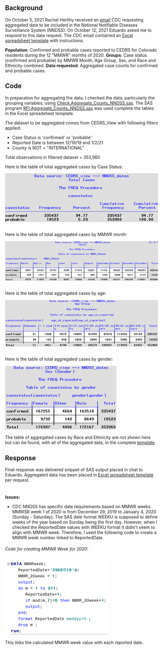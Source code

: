 ## Background 
On October 5, 2021 Rachel Herlihy received an [email](./Documents/Email_request.pdf) CDC requesting aggregated data to be included in the National Notifiable Diseases Surveillance System (NNDSS). On October 12, 2021 Eduardo asked me to respond to this data request. The CDC email contained an [Excel spreadsheet template](./Documents/Worksheet_2020_Aggregate_COVID-19_Data.xlsx) with instructions. 

**Population**:  Confirmed and probable cases reported to CEDRS for Colorado residents during the 12 "MMWR" months of 2020.  **Groups**: Case status (confirmed and probable) by MMWR Month, Age Group, Sex, and Race and Ethnicity combined.  **Data requested**: Aggregated case counts for confirmed and probable cases. 

## Code
In preparation for aggregating the data, I checked the data, particularly the grouping variables, using [Check.Aggregate_Counts_NNDSS.sas](SAS/Check.Aggregate_Counts_NNDSS.sas). The SAS program [RFI.Aggregate_Counts_NNDSS.sas](SAS/RFI.Aggregate_Counts_NNDSS.sas) was used complete the tables in the Excel spreadsheet template. 

The dataset to be aggregated comes from CEDRS_View with following filters applied:
* Case Status is 'confirmed' or 'probable'
* Reported Date is between 12/19/19 and 1/2/21
* County is NOT = "INTERNATIONAL"

Total observations in filtered dataset = 353,960

Here is the table of total aggregated cases by Case Status:

![Total Cases](./Images/Total_cases2.png)
##
Here is the table of total aggregated cases by MMWR month:

![Total Cases](./images/MMWR_month2.png)
##
Here is the table of total aggregated cases by age:

![Total Cases](./images/Age_group2.png)
##
Here is the table of total aggregated cases by gender:

![Total Cases](./images/Gender2.png)

The table of aggregated cases by Race and Ethnicity are not shown here but can be found, with all of the aggregated data, in the complete [template](./Documents/Worksheet_2020_Aggregate_COVID-19_Data.xlsx).

##
## Response
Final response was delivered snippet of SAS output placed in chat to Eduardo. Aggregated data has been placed in [Excel spreadsheet template](./Documents/Worksheet_2020_Aggregate_COVID-19_Data.xlsx) per request.
#


**Issues:**
* CDC NNDSS has specific date requirements based on MMWR weeks. MMWSR week 1 of 2020 is from December 29, 2019 to January 4, 2020 (Sunday - Saturday). The SAS date format WEEKU is supposed to define weeks of the year based on Sunday being the first day. However, when I checked the ReportedDate values with WEEKU format it didin't seem to align with MMWR week. Therefore, I used the following code to create a MMWR week number linked to ReportedDate.
####
###### Code for creating MMWR Week for 2020:
 ![code](./Images/Code_for_MMWR_week.png)

This links the calculated MMWR week value with each reported date.



